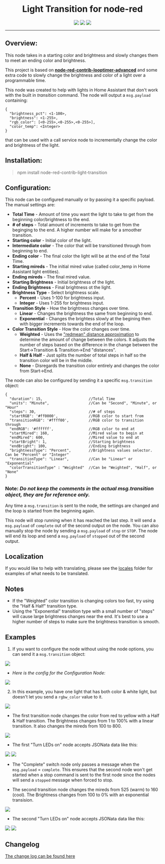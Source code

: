 <p align="center">
  <h1 align="center">Light Transition for node-red</h1> 
</p>
<p align="center">
  <a href="https://github.com/mochman/node-red-contrib-light-transition/actions/workflows/tests.yml"><img src="https://github.com/mochman/node-red-contrib-light-transition/actions/workflows/tests.yml/badge.svg"></a>
  <a href="https://github.com/mochman/node-red-contrib-light-transition/blob/main/LICENSE"><img src="https://img.shields.io/github/license/mochman/node-red-contrib-light-transition"></a>
  <a href="https://www.npmjs.com/package/node-red-contrib-light-transition"><img src="https://img.shields.io/npm/v/node-red-contrib-light-transition"></a>
</p>

---

## **Overview:**

This node takes in a starting color and brightness and slowly changes them to meet an ending color and brightness.

This project is based on **[node-red-contrib-looptimer-advanced](https://github.com/Haxiboy/node-red-contrib-looptimer-advanced)** and some extra code to slowly change the brightness and color of a light over a programmable time.

This node was created to help with lights in Home Assistant that don't work with the built in _transition_ command. The node will output a `msg.payload` containing:

```
{
  "brightness_pct": <1-100>,
  "brightness": <1-255>,
  "rgb_color": [<0-255>,<0-255>,<0-255>],
  "color_temp": <Integer>
}
```

that can be used with a call service node to incrementally change the color and brightness of the light.

## **Installation:**

> npm install node-red-contrib-light-transition

## **Configuration:**

This node can be configured manually or by passing it a specific payload. The manual settings are:

- **Total Time** - Amount of time you want the light to take to get from the beginning color/brightness to the end.
- **\# of steps** - Total amount of increments to take to get from the beginging to the end. A higher number will make for a smoother transition.
- **Starting color** - Initial color of the light.
- **Intermediate color** - The color that will be transitioned through from beginning to end.
- **Ending color** - The final color the light will be at the end of the Total Time.
- **Starting mireds** - The initial mired value (called color_temp in Home Assistant light entities).
- **Ending mireds** - The final mired value.
- **Starting Brightness** - Initial brightness of the light.
- **Ending Brightness** - Final brightness ot the light.
- **Brightness Type** - Select brightness scale.
  - **Percent** - Uses 1-100 for brightness input.
  - **Integer** - Uses 1-255 for brightness input.
- **Transition Style** - How the brightness changes over time.
  - **Linear** - Changes the brightness the same from beginning to end.
  - **Exponential** - Changes the brightess slowly at the begining then with bigger increments towards the end of the loop.
- **Color Transition Style** - How the color changes over time.
  - **Weighted** - Uses the ["redmean" distance approximation](https://en.wikipedia.org/wiki/Color_difference#sRGB) to determine the amount of change between the colors. It adjusts the number of steps based on the difference in the change between the Start->Transition & Transition->End "distances".
  - **Half & Half** - Just splits the number of total steps in half so the transition color will be in the middle.
  - **None** - Disregards the transition color entirely and changes the color from Start->End.

The node can also be configured by sending it a specific `msg.transition` object:

```
{
  "duration": 15,                     //Total Time
  "units": "Minute",                  //Can be "Second", "Minute", or "Hour"
  "steps": 30,                        //# of steps
  "startRGB": '#ff0000',              //RGB color to start from
  "transitionRGB": '#ffff00',         //RGB color to transition through
  "endRGB": '#ffffff',                //RGB color to end at
  "startMired": 160,                  //Mired value to begin at
  "endMired": 600,                    //Mired value to end at
  "startBright": 1,                   //Starting brightness
  "endBright": 100,                   //Ending brightness
  "brightnessType": "Percent",        //Brightness values selector.  Can be "Percent" or "Integer"
  "transitionType": "Linear",         //Can be "Linear" or "Exponential"
  "colorTransitionType" : "Weighted"  //Can be "Weighted", "Half", or "None"
}
```

### **Note:** _Do not keep the comments in the actual msg.transition object, they are for reference only._

Any time a `msg.transition` is sent to the node, the settings are changed and the loop is started from the beginning again.

This node will stop running when it has reached the last step. It will send a `msg.payload` of `complete` out of the second output on the node.
You can also manually stop the node by sending a `msg.payload` of `stop` or `STOP`. The node will end its loop and send a `msg.payload` of `stopped` out of the second output.

## **Localization**

If you would like to help with translating, please see the [locales](https://github.com/mochman/node-red-contrib-light-transition/tree/main/locales) folder for examples of what needs to be translated.

## **Notes**

- If the "Weighted" color transition is changing colors too fast, try using the "Half & Half" transition type.
- Using the "Exponential" transition type with a small number of "steps" will cause large brightness changes near the end. It's best to use a higher number of steps to make sure the brightness transition is smooth.

## **Examples**

1. If you want to configure the node without using the node options, you can send it a `msg.transition` object:

![](https://github.com/mochman/node-red-contrib-light-transition/blob/main/images/configure_dynamic.png?raw=true)

- _Here is the config for the Configuration Node:_

![](https://github.com/mochman/node-red-contrib-light-transition/blob/main/images/dynamic_settings.png?raw=true)

2. In this example, you have one light that has both color & white light, but doesn't let you send a `rgbw_color` value to it.

![](https://github.com/mochman/node-red-contrib-light-transition/blob/main/images/multiple_flow.png?raw=true)

- The first transition node changes the color from red to yellow with a Half & Half transition. The Brightness changes from 1 to 100% with a linear transition. It also changes the mireds from 100 to 800.

![](https://github.com/mochman/node-red-contrib-light-transition/blob/main/images/node_settings.png?raw=true)

- The first "Turn LEDs on" node accepts JSONata data like this:

![](https://github.com/mochman/node-red-contrib-light-transition/blob/main/images/call_service.png?raw=true)
![](https://github.com/mochman/node-red-contrib-light-transition/blob/main/images/jsonata.png?raw=true)

- The "Complete" switch node only passes a message when the `msg.payload` = `complete`. This ensures that the second node won't get started when a stop command is sent to the first node since the nodes will send a `stopped` message when forced to stop.

- The second transition node changes the mireds from 525 (warm) to 160 (cool). The Brightness changes from 100 to 0% with an exponential transision.

![](./images/node_settings2.png)

- The second "Turn LEDs on" node accepts JSONata data like this:

![](https://github.com/mochman/node-red-contrib-light-transition/blob/main/images/call_service.png?raw=true)
![](https://github.com/mochman/node-red-contrib-light-transition/blob/main/images/jsonata2.png?raw=true)

## **Changelog**

[The change log can be found here](https://github.com/mochman/node-red-contrib-light-transition/blob/main/CHANGELOG.md)
